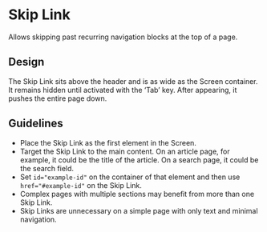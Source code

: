 <!-- @license CC0-1.0 -->

# Skip Link

Allows skipping past recurring navigation blocks at the top of a page.

## Design

The Skip Link sits above the header and is as wide as the Screen container.
It remains hidden until activated with the ‘Tab’ key.
After appearing, it pushes the entire page down.

## Guidelines

- Place the Skip Link as the first element in the Screen.
- Target the Skip Link to the main content.
  On an article page, for example, it could be the title of the article.
  On a search page, it could be the search field.
- Set `id="example-id"` on the container of that element and then use `href="#example-id"` on the Skip Link.
- Complex pages with multiple sections may benefit from more than one Skip Link.
- Skip Links are unnecessary on a simple page with only text and minimal navigation.
